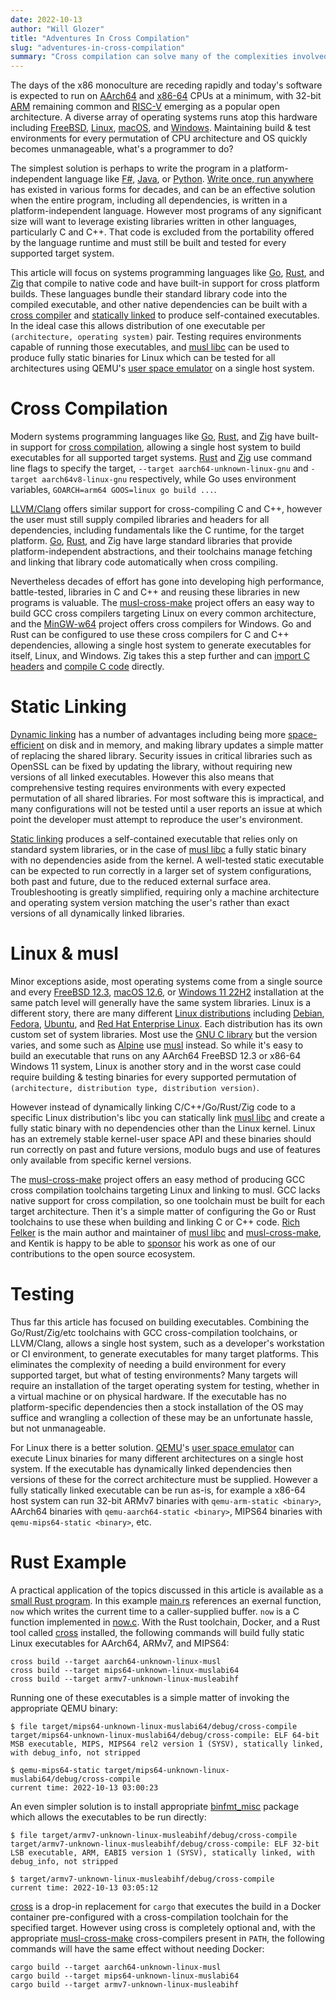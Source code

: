 ```yaml
---
date: 2022-10-13
author: "Will Glozer"
title: "Adventures In Cross Compilation"
slug: "adventures-in-cross-compilation"
summary: "Cross compilation can solve many of the complexities involved in building & testing executables for many different target systems"
---
```


The days of the x86 monoculture are receding rapidly and today's software is expected to run on [AArch64][aarch64] and [x86-64][x86-64] CPUs at a minimum, with 32-bit [ARM][arm] remaining common and [RISC-V][risc-v] emerging as a popular open architecture. A diverse array of operating systems runs atop this hardware including [FreeBSD][freebsd], [Linux][linux], [macOS][macos], and [Windows][windows]. Maintaining build & test environments for every permutation of CPU architecture and OS quickly becomes unmanageable, what's a programmer to do?

The simplest solution is perhaps to write the program in a platform-independent language like [F#][fsharp], [Java][java], or [Python][python]. [Write once, run anywhere][wora] has existed in various forms for decades, and can be an effective solution when the entire program, including all dependencies, is written in a platform-independent language. However most programs of any significant size will want to leverage existing libraries written in other languages, particularly C and C++. That code is excluded from the portability offered by the language runtime and must still be built and tested for every supported target system.

This article will focus on systems programming languages like [Go][go], [Rust][rust], and [Zig][zig] that compile to native code and have built-in support for cross platform builds. These languages bundle their standard library code into the compiled executable, and other native dependencies can be built with a [cross compiler][x-compiler] and [statically linked][static-lib] to produce self-contained executables. In the ideal case this allows distribution of one executable per `(architecture, operating system)` pair. Testing requires environments capable of running those executables, and [musl libc][musl] can be used to produce fully static binaries for Linux which can be tested for all architectures using QEMU's [user space emulator][qemu-user] on a single host system.

# Cross Compilation

Modern systems programming languages like [Go][go], [Rust][rust], and [Zig][zig] have built-in support for [cross compilation][x-compiler], allowing a single host system to build executables for all supported target systems. [Rust][rust-x-c] and [Zig][zig-x-c] use command line flags to specify the target, `--target aarch64-unknown-linux-gnu` and `-target aarch64v8-linux-gnu` respectively, while Go uses environment variables, `GOARCH=arm64 GOOS=linux go build ...`.

[LLVM/Clang][llvm-x-c] offers similar support for cross-compiling C and C++, however the user must still supply compiled libraries and headers for all dependencies, including fundamentals like the C runtime, for the target platform. [Go][go-std], [Rust][rust-std], and Zig have large standard libraries that provide platform-independent abstractions, and their toolchains manage fetching and linking that library code automatically when cross compiling.

Nevertheless decades of effort has gone into developing high performance, battle-tested, libraries in C and C++ and reusing these libraries in new programs is valuable. The [musl-cross-make][musl-cm] project offers an easy way to build GCC cross compilers targeting Linux on every common architecture, and the [MinGW-w64][mingw-64] project offers cross compilers for Windows. Go and Rust can be configured to use these cross compilers for C and C++ dependencies, allowing a single host system to generate executables for itself, Linux, and Windows. Zig takes this a step further and can [import C headers][zig-call-c] and [compile C code][zig-build-c] directly.

# Static Linking

[Dynamic linking][dyn-link] has a number of advantages including being more [space-efficient][dyn-link-eff] on disk and in memory, and making library updates a simple matter of replacing the shared library. Security issues in critical libraries such as OpenSSL can be fixed by updating the library, without requiring new versions of all linked executables. However this also means that comprehensive testing requires environments with every expected permutation of all shared libraries. For most software this is impractical, and many configurations will not be tested until a user reports an issue at which point the developer must attempt to reproduce the user's environment.

[Static linking][static-lib] produces a self-contained executable that relies only on standard system libraries, or in the case of [musl libc][musl] a fully static binary with no dependencies aside from the kernel. A well-tested static executable can be expected to run correctly in a larger set of system configurations, both past and future, due to the reduced external surface area. Troubleshooting is greatly simplified, requiring only a machine architecture and operating system version matching the user's rather than exact versions of all dynamically linked libraries.

# Linux & musl

Minor exceptions aside, most operating systems come from a single source and every [FreeBSD 12.3][freebsd], [macOS 12.6][macos], or [Windows 11 22H2][windows] installation at the same patch level will generally have the same system libraries. Linux is a different story, there are many different [Linux distributions][linux-distro] including [Debian][linux-debian], [Fedora][linux-fedora], [Ubuntu][linux-ubuntu], and [Red Hat Enterprise Linux][linux-rhel]. Each distribution has its own custom set of system libraries. Most use the [GNU C library][glibc] but the version varies, and some such as [Alpine][linux-alpine] use [musl][musl] instead. So while it's easy to build an executable that runs on any AArch64 FreeBSD 12.3 or x86-64 Windows 11 system, Linux is another story and in the worst case could require building & testing binaries for every supported permutation of `(architecture, distribution type, distribution version)`.

However instead of dynamically linking C/C++/Go/Rust/Zig code to a specific Linux distribution's libc you can statically link [musl libc][musl] and create a fully static binary with no dependencies other than the Linux kernel. Linux has an extremely stable kernel-user space API and these binaries should run correctly on past and future versions, modulo bugs and use of features only available from specific kernel versions.

The [musl-cross-make][musl-cm] project offers an easy method of producing GCC cross compilation toolchains targeting Linux and linking to musl. GCC lacks native support for cross compilation, so one toolchain must be built for each target architecture. Then it's a simple matter of configuring the Go or Rust toolchains to use these when building and linking C or C++ code. [Rich Felker][rich-felker] is the main author and maintainer of [musl libc][musl] and [musl-cross-make][musl-cm], and Kentik is happy to be able to [sponsor][rich-sponsor] his work as one of our contributions to the open source ecosystem.

# Testing

Thus far this article has focused on building executables. Combining the Go/Rust/Zig/etc toolchains with GCC cross-compilation toolchains, or LLVM/Clang, allows a single host system, such as a developer's workstation or CI environment, to generate executables for many target platforms. This eliminates the complexity of needing a build environment for every supported target, but what of testing environments? Many targets will require an installation of the target operating system for testing, whether in a virtual machine or on physical hardware. If the executable has no platform-specific dependencies then a stock installation of the OS may suffice and wrangling a collection of these may be an unfortunate hassle, but not unmanageable.

For Linux there is a better solution. [QEMU][qemu-user]'s [user space emulator][qemu-user] can execute Linux binaries for many different architectures on a single host system. If the executable has dynamically linked dependencies then versions of these for the correct architecture must be supplied. However a fully statically linked executable can be run as-is, for example a x86-64 host system can run 32-bit ARMv7 binaries with `qemu-arm-static <binary>`, AArch64 binaries with `qemu-aarch64-static <binary>`, MIPS64 binaries with `qemu-mips64-static <binary>`, etc.

# Rust Example

A practical application of the topics discussed in this article is available as a [small Rust program][x-ex-repo]. In this example [main.rs][x-ex-main] references an exernal function, `now` which writes the current time to a caller-supplied buffer. `now` is a C function implemented in [now.c][x-ex-now-c]. With the Rust toolchain, Docker, and a Rust tool called [cross][rust-cross] installed, the following commands will build fully static Linux executables for AArch64, ARMv7, and MIPS64:

```
cross build --target aarch64-unknown-linux-musl
cross build --target mips64-unknown-linux-muslabi64
cross build --target armv7-unknown-linux-musleabihf
```

Running one of these executables is a simple matter of invoking the appropriate QEMU binary:

```
$ file target/mips64-unknown-linux-muslabi64/debug/cross-compile
target/mips64-unknown-linux-muslabi64/debug/cross-compile: ELF 64-bit MSB executable, MIPS, MIPS64 rel2 version 1 (SYSV), statically linked, with debug_info, not stripped

$ qemu-mips64-static target/mips64-unknown-linux-muslabi64/debug/cross-compile
current time: 2022-10-13 03:00:23
```

An even simpler solution is to install appropriate [binfmt_misc][binfmt_misc] package which allows the executables to be run directly:

```
$ file target/armv7-unknown-linux-musleabihf/debug/cross-compile
target/armv7-unknown-linux-musleabihf/debug/cross-compile: ELF 32-bit LSB executable, ARM, EABI5 version 1 (SYSV), statically linked, with debug_info, not stripped

$ target/armv7-unknown-linux-musleabihf/debug/cross-compile
current time: 2022-10-13 03:05:12
```

[cross][rust-cross] is a drop-in replacement for `cargo` that executes the build in a Docker container pre-configured with a cross-compilation toolchain for the specified target. However using cross is completely optional and, with the appropriate [musl-cross-make][musl-cm] cross-compilers present in `PATH`, the following commands will have the same effect without needing Docker:

```
cargo build --target aarch64-unknown-linux-musl
cargo build --target mips64-unknown-linux-muslabi64
cargo build --target armv7-unknown-linux-musleabihf
```

[aarch64]:      https://en.wikipedia.org/wiki/AArch64
[arm]:          https://en.wikipedia.org/wiki/ARM_architecture_family
[binfmt_misc]:  https://en.wikipedia.org/wiki/Binfmt_misc
[dyn-link]:     https://en.wikipedia.org/wiki/Dynamic_linker
[dyn-link-eff]: https://en.wikipedia.org/wiki/Dynamic_linker#Efficiency
[freebsd]:      https://en.wikipedia.org/wiki/FreeBSD
[fsharp]:       https://en.wikipedia.org/wiki/F_Sharp_(programming_language)
[glibc]:        https://en.wikipedia.org/wiki/Glibc
[go]:           https://en.wikipedia.org/wiki/Go_(programming_language)
[java]:         https://en.wikipedia.org/wiki/Java_(programming_language)
[kentik]:       https://www.kentik.com/
[kentik-labs]:  https://kentiklabs.com/
[linux]:        https://en.wikipedia.org/wiki/Linux
[linux-alpine]: https://en.wikipedia.org/wiki/Alpine_Linux
[linux-debian]: https://en.wikipedia.org/wiki/Debian
[linux-distro]: https://en.wikipedia.org/wiki/Linux_distribution
[linux-fedora]: https://en.wikipedia.org/wiki/Fedora_Linux
[linux-ubuntu]: https://en.wikipedia.org/wiki/Ubuntu
[linux-rhel]:   https://en.wikipedia.org/wiki/Red_Hat_Enterprise_Linux
[llvm-x-c]:     https://clang.llvm.org/docs/CrossCompilation.html
[macos]:        https://en.wikipedia.org/wiki/MacOS
[mingw-64]:     https://www.mingw-w64.org/
[musl]:         https://en.wikipedia.org/wiki/Musl
[musl-cm]:      https://github.com/richfelker/musl-cross-make
[python]:       https://en.wikipedia.org/wiki/Python_(programming_language)
[qemu-user]:    https://www.qemu.org/docs/master/user/main.html
[rich-felker]:  https://github.com/richfelker
[rich-sponsor]: https://github.com/sponsors/richfelker
[risc-v]:       https://en.wikipedia.org/wiki/RISC-V
[rust]:         https://en.wikipedia.org/wiki/Rust_(programming_language)
[rust-cross]:   https://github.com/cross-rs/cross
[rust-std]:     https://doc.rust-lang.org/std/
[rust-x-c]:     https://rust-lang.github.io/rustup/cross-compilation.html
[static-lib]:   https://en.wikipedia.org/wiki/Static_library
[static-exe]:   https://en.wikipedia.org/wiki/Static_build
[go-std]:       https://pkg.go.dev/std
[windows]:      https://en.wikipedia.org/wiki/Microsoft_Windows
[wora]:         https://en.wikipedia.org/wiki/Write_once,_run_anywhere
[x86-64]:       https://en.wikipedia.org/wiki/X86-64
[x-compiler]:   https://en.wikipedia.org/wiki/Cross_compiler
[x-ex-repo]:    https://github.com/kentik/labs_blog/tree/main/examples/cross-compile
[x-ex-cargo]:   https://github.com/kentik/labs_blog/blob/main/examples/cross-compile/.cargo/config.toml
[x-ex-main]:    https://github.com/kentik/labs_blog/blob/main/examples/cross-compile/src/main.rs
[x-ex-now-c]:   https://github.com/kentik/labs_blog/blob/main/examples/cross-compile/src/now.c
[x-ex-script]:  https://github.com/kentik/labs_blog/blob/main/examples/cross-compile/build.rs
[zig]:          https://en.wikipedia.org/wiki/Zig_(programming_language)
[zig-build-c]:  https://ziglang.org/learn/overview/#zig-is-also-a-c-compiler
[zig-call-c]:   https://ziglang.org/learn/overview/#integration-with-c-libraries-without-ffibindings
[zig-x-c]:      https://ziglang.org/learn/overview/#cross-compiling-is-a-first-class-use-case
